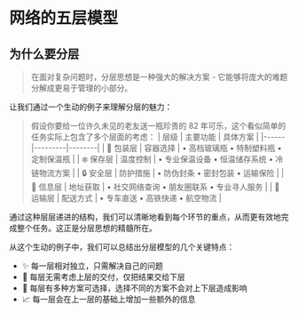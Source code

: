 # 网络的五层模型

## 为什么要分层

> 在面对复杂问题时，分层思想是一种强大的解决方案 - 它能够将庞大的难题分解成更易于管理的小部分。

让我们通过一个生动的例子来理解分层的魅力：

> 假设你要给一位许久未见的老友送一瓶珍贵的 82 年可乐，这个看似简单的任务实际上包含了多个层面的考虑：
> | 层级 | 主要功能 | 具体方案 |
> |------|---------|--------|
> | 🍶 包装层 | 容器选择 | • 高档玻璃瓶 • 特制塑料瓶 • 定制保温瓶 |
> | ❄️ 保存层 | 温度控制 | • 专业保温设备 • 恒温储存系统 • 冷链物流方案 |
> | 🔒 安全层 | 防护措施 | • 防伪封条 • 密封包装 • 运输保险 |
> | 📍 信息层 | 地址获取 | • 社交网络查询 • 朋友圈联系 • 专业寻人服务 |
> | 🚚 运输层 | 配送方式 | • 专车直送 • 高铁快递 • 航空物流 |

通过这种层层递进的结构，我们可以清晰地看到每个环节的重点，从而更有效地完成整个任务。这正是分层思想的精髓所在。

从这个生动的例子中，我们可以总结出分层模型的几个关键特点：

- ✨ 每一层相对独立，只需解决自己的问题
- 🔄 每层无需考虑上层的交付，仅把结果交给下层
- 🔀 每层有多种方案可选择，选择不同的方案不会对上下层造成影响
- 📈 每一层会在上一层的基础上增加一些额外的信息
